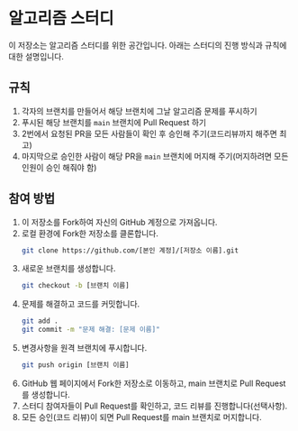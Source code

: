 # 알고리즘 스터디

이 저장소는 알고리즘 스터디를 위한 공간입니다. 아래는 스터디의 진행 방식과 규칙에 대한 설명입니다.

## 규칙

1. 각자의 브랜치를 만들어서 해당 브랜치에 그날 알고리즘 문제를 푸시하기
2. 푸시된 해당 브랜치를 `main` 브랜치에 Pull Request 하기
3. 2번에서 요청된 PR을 모든 사람들이 확인 후 승인해 주기(코드리뷰까지 해주면 최고)
4. 마지막으로 승인한 사람이 해당 PR을 `main` 브랜치에 머지해 주기(머지하려면 모든 인원이 승인 해줘야 함)

## 참여 방법

1. 이 저장소를 Fork하여 자신의 GitHub 계정으로 가져옵니다.
2. 로컬 환경에 Fork한 저장소를 클론합니다.
   ```bash
   git clone https://github.com/[본인 계정]/[저장소 이름].git
3. 새로운 브랜치를 생성합니다.
    ```bash
    git checkout -b [브랜치 이름]
4. 문제를 해결하고 코드를 커밋합니다.
    ```bash
    git add .
    git commit -m "문제 해결: [문제 이름]"
5. 변경사항을 원격 브랜치에 푸시합니다.
    ```bash
    git push origin [브랜치 이름]
6. GitHub 웹 페이지에서 Fork한 저장소로 이동하고, main 브랜치로 Pull Request를 생성합니다.
7. 스터디 참여자들이 Pull Request를 확인하고, 코드 리뷰를 진행합니다(선택사항).
8. 모든 승인(코드 리뷰)이 되면 Pull Request를 main 브랜치로 머지합니다.
